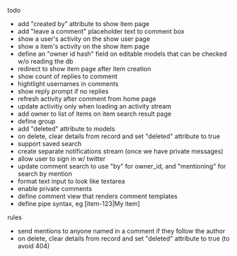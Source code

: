 todo
- add "created by" attribute to show item page
- add "leave a comment" placeholder text to comment box
- show a user's activity on the show user page
- show a item's activity on the show item page
- define an "owner id hash" field on editable models that can be checked w/o reading the db
- redirect to show item page after item creation
- show count of replies to comment
- hightlight usernames in comments
- show reply prompt if no replies
- refresh activity after comment from home page
- update activitiy only when loading an activity stream
- add owner to list of items on item search result page
- define group
- add "deleted" attribute to models
- on delete, clear details from record and set "deleted" attribute to true
- support saved search
- create separate notifications stream (once we have private messages)
- allow user to sign in w/ twitter
- update comment search to use "by" for owner_id, and "mentioning" for search by mention
- format text input to look like textarea
- enable private comments
- define comment view that renders comment templates
- define pipe syntax, eg [item-123|My item]

rules
- send mentions to anyone named in a comment if they follow the author
- on delete, clear details from record and set "deleted" attribute to true (to avoid 404)
